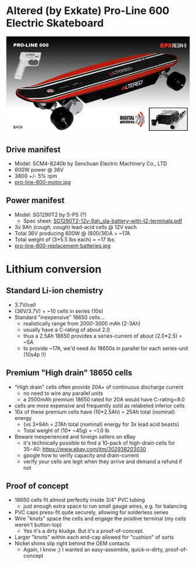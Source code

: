 # Altered (by Exkate) Pro-Line 600 Electric Skateboard
![](altered_600_proline.jpg)

## Drive manifest
* Model: SCM4-8240b by Senchuan Electric Machinery Co., LTD
* 600W power @ 36V
* 3800 +/- 5% rpm
* [pro-line-600-motor.jpg](pro-line-600-motor.jpg)

## Power manifest
* Model: SG1290T2 by S-PS (?)
  * Spec sheet: [SG1290T2-12v-9ah_sla-battery-with-t2-terminals.pdf](SG1290T2-12v-9ah_sla-battery-with-t2-terminals.pdf)
* 3x 9Ah *(cough, cough)* lead-acid cells @ 12V each
* Total 36V producing 600W @ (600/36)A = ~17A
* Total weight of (3*5.5 lbs each) = ~17 lbs
* [pro-line-600-replacement-batteries.jpg](pro-line-600-replacement-batteries.jpg)

# Lithium conversion

## Standard Li-ion chemistry
* 3.7V/cell
* (36V/3.7V) = ~10 cells in series (10s)
* Standard "inexpensive" 18650 cells...
  * realistically range from 2000-3000 mAh (2-3Ah)
  * usually have a C-rating of about 2.0
  * thus a 2.5Ah 18650 provides a series-current of about (2.0*2.5) = ~5A
  * to provide ~17A, we'd need 4x 18650s in parallel for each series-unit (10s4p !!)

## Premium "High drain" 18650 cells
* "High drain" cells often provide 20A+ of continuous discharge current
  * no need to wire any parallel units
  * a 2500mAh premium 18650 rated for 20A would have C-rating=8.0
* cells are more expensive and frequently sold as relabeled inferior cells
* 10x of these premium cells have (10*2.5Ah) = 25Ah total (nominal) energy
  * (vs 3*9Ah = 27Ah total (nominal) energy for 3x lead acid beasts)
  * Total weight of (10* ~45g) = ~1.0 lb
* Beware inexperienced and foreign sellers on eBay
  * it's technically possible to find a 10-pack of high-drain cells for $35-$40: https://www.ebay.com/itm/302938203030
  * google how to verify capacity and drain-current
  * verify your cells are legit when they arrive and demand a refund if not

## Proof of concept

* 18650 cells fit almost perfectly inside 3/4" PVC tubing
  * just enough extra space to run small gauge wires, e.g. for balancing
* PVC caps press-fit quite securely, allowing for solderless series
* Wire "knots" space the cells and engage the positive terminal (my cells weren't button-top)
  * Yes it's a dirty kludge. But it's a proof-of-concept.
* Larger "knots" within each end-cap allowed for "cushion" of sorts
* Nickel shims slip right behind the OEM contacts
  * Again, I know ;)  I wanted an easy-assemble, quick-n-dirty, proof-of-concept
